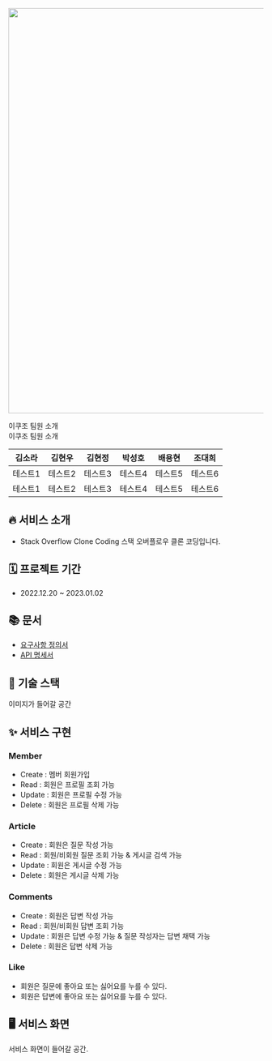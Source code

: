 <p align="center"><img src="https://upload.wikimedia.org/wikipedia/commons/0/02/Stack_Overflow_logo.svg" width="800px"></p>

이쿠조 팀원 소개  
이쿠조 팀원 소개  

|김소라|김현우|김현정|박성호|배용현|조대희|
|---|---|---|---|---|---|
|테스트1|테스트2|테스트3|테스트4|테스트5|테스트6|
|테스트1|테스트2|테스트3|테스트4|테스트5|테스트6|

## 🔥 서비스 소개
- Stack Overflow Clone Coding 스택 오버플로우 클론 코딩입니다.


## 🗓️ 프로젝트 기간
- 2022.12.20 ~ 2023.01.02


## 📚 문서
- [요구사항 정의서](https://docs.google.com/document/d/1jQU9doK8h_rl54DL878T_I1RqKnNkDNsRhlyP95LDxY/edit)
- [API 명세서](https://codestates.notion.site/API-f817c7da979640ba99d528ab0e98498c)

## 📌 기술 스택
이미지가 들어갈 공간


## ✨ 서비스 구현
### Member
 - Create : 멤버 회원가입
 - Read : 회원은 프로필 조회 가능
 - Update : 회원은 프로필 수정 가능
 - Delete : 회원은 프로필 삭제 가능

### Article
 - Create : 회원은 질문 작성 가능
 - Read : 회원/비회원 질문 조회 가능 & 게시글 검색 가능
 - Update : 회원은 게시글 수정 가능
 - Delete : 회원은 게시글 삭제 가능

### Comments
 - Create : 회원은 답변 작성 가능
 - Read : 회원/비회원 답변 조회 가능
 - Update : 회원은 답변 수정 가능 & 질문 작성자는 답변 채택 가능
 - Delete : 회원은 답변 삭제 가능

### Like
- 회원은 질문에 좋아요 또는 싫어요를 누를 수 있다.
- 회원은 답변에 좋아요 또는 싫어요를 누를 수 있다.


## 🖥️ 서비스 화면
서비스 화면이 들어갈 공간.
